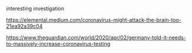 interesting investigation

https://elemental.medium.com/coronavirus-might-attack-the-brain-too-21ea92a39c04

https://www.theguardian.com/world/2020/apr/02/germany-told-it-needs-to-massively-increase-coronavirus-testing
